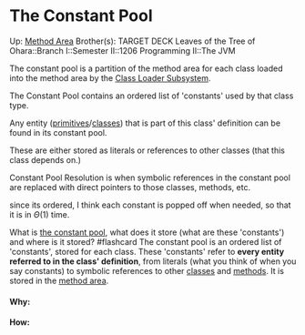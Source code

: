 # The Constant Pool

Up: [Method Area](method_area)
Brother(s):
TARGET DECK
Leaves of the Tree of Ohara::Branch I::Semester II::1206 Programming II::The JVM

The constant pool is a partition of the method area for each class loaded into the method area by the [Class Loader Subsystem](class_loader_subsystem).

The Constant Pool contains an ordered list of 'constants' used by that class type.

Any entity ([primitives](primitives)/[classes](classes)) that is part of this class' definition can be found in its constant pool.

These are either stored as literals or references to other classes (that this class depends on.)

Constant Pool Resolution is when symbolic references in the constant pool are replaced with direct pointers to those classes, methods, etc.

since its ordered, I think each constant is popped off when needed, so that it is in $\Theta (1)$ time.

What is [the constant pool](the_constant_pool), what does it store (what are these 'constants') and where is it stored? #flashcard 
The constant pool is an ordered list of 'constants', stored for each class. These 'constants' refer to **every entity referred to in the class' definition**, from literals (what you think of when you say constants) to symbolic references to other [classes](classes) and [methods](methods). It is stored in the [method area](method_area).
<!--ID: 1716322907782-->










































#### Why:
#### How:









